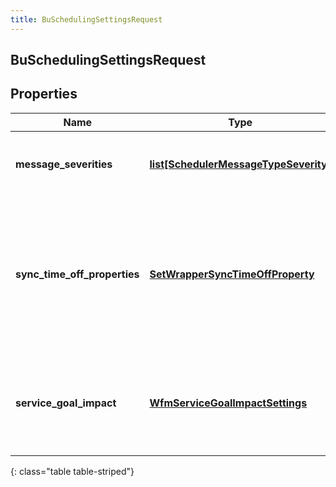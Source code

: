 ```yaml
---
title: BuSchedulingSettingsRequest
---
```

## BuSchedulingSettingsRequest

## Properties

|Name | Type | Description | Notes|
|------------ | ------------- | ------------- | -------------|
| **message_severities** | [**list[SchedulerMessageTypeSeverity]**](SchedulerMessageTypeSeverity.html) | Schedule generation message severity configuration | [optional] |
| **sync_time_off_properties** | [**SetWrapperSyncTimeOffProperty**](SetWrapperSyncTimeOffProperty.html) | Synchronize set of time off properties from scheduled activities to time off requests when the schedule is published. | [optional] |
| **service_goal_impact** | [**WfmServiceGoalImpactSettings**](WfmServiceGoalImpactSettings.html) | Configures the max percent increase and decrease of service goals for this business unit | [optional] |
{: class="table table-striped"}


